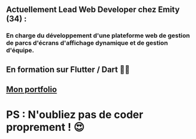 ## Actuellement Lead Web Developer chez Emity (34) : 
### En charge du développement d'une plateforme web de gestion de parcs d'écrans d'affichage dynamique et de gestion d'équipe. 

## En formation sur Flutter / Dart :technologist:

## [Mon portfolio](https://maximechambaud.alwaysdata.net/)

# PS : N'oubliez pas de coder proprement ! :heart_eyes:
